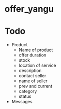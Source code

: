 # offer_yangu

# Todo
 - Product
    - Name of product
    - offer duration
    - stock
    - location of service
    - description
    - contact seller
    - name of seller
    - prev and current
    - category
    - status 
- Messages
